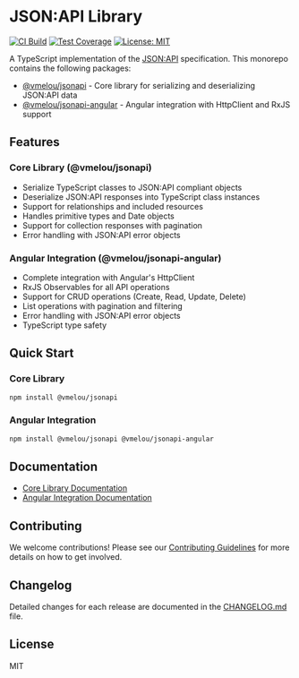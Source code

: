 # JSON:API Library

[![CI Build](https://img.shields.io/github/actions/workflow/status/vmelou/jsonapi/ci.yml?branch=main&label=build)](https://github.com/vmelou/jsonapi/actions/workflows/ci.yml)
[![Test Coverage](https://api.codeclimate.com/v1/badges/b41cc3a8a2b1654f2b4a/test_coverage)](https://codeclimate.com/github/valerymelou/json-api/test_coverage)
[![License: MIT](https://img.shields.io/npm/l/@vmelou/jsonapi)](https://opensource.org/licenses/MIT)

A TypeScript implementation of the [JSON:API](https://jsonapi.org/) specification. This monorepo contains the following packages:

- [@vmelou/jsonapi](libs/jsonapi/core/README.md) - Core library for serializing and deserializing JSON:API data
- [@vmelou/jsonapi-angular](libs/jsonapi/angular/README.md) - Angular integration with HttpClient and RxJS support

## Features

### Core Library (@vmelou/jsonapi)

- Serialize TypeScript classes to JSON:API compliant objects
- Deserialize JSON:API responses into TypeScript class instances
- Support for relationships and included resources
- Handles primitive types and Date objects
- Support for collection responses with pagination
- Error handling with JSON:API error objects

### Angular Integration (@vmelou/jsonapi-angular)

- Complete integration with Angular's HttpClient
- RxJS Observables for all API operations
- Support for CRUD operations (Create, Read, Update, Delete)
- List operations with pagination and filtering
- Error handling with JSON:API error objects
- TypeScript type safety

## Quick Start

### Core Library

```bash
npm install @vmelou/jsonapi
```

### Angular Integration

```bash
npm install @vmelou/jsonapi @vmelou/jsonapi-angular
```

## Documentation

- [Core Library Documentation](libs/jsonapi/core/README.md)
- [Angular Integration Documentation](libs/jsonapi/angular/README.md)

## Contributing

We welcome contributions! Please see our [Contributing Guidelines](CONTRIBUTING.md) for more details on how to get involved.

## Changelog

Detailed changes for each release are documented in the [CHANGELOG.md](CHANGELOG.md) file.

## License

MIT
